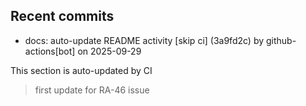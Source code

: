 <!--ACTIVITY:START-->
## Recent commits
- docs: auto-update README activity [skip ci] (3a9fd2c) by github-actions[bot] on 2025-09-29
<!--ACTIVITY:END-->
This section is auto-updated by CI
>first update for RA-46 issue
